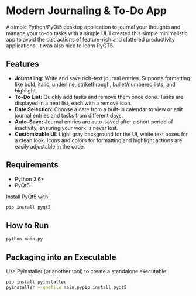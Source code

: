 # Modern Journaling & To-Do App

A simple Python/PyQt5 desktop application to journal your thoughts and manage your to-do tasks with a simple UI. I created this simple minimalistic app to avoid the distractions of feature-rich and cluttered productivity applications. It was also nice to learn PyQT5. 

## Features

- **Journaling:** Write and save rich-text journal entries. Supports formatting like bold, italic, underline, strikethrough, bullet/numbered lists, and highlight.
- **To-Do List:** Quickly add tasks and remove them once done. Tasks are displayed in a neat list, each with a remove icon.
- **Date Selection:** Choose a date from a built-in calendar to view or edit journal entries and tasks from different days.
- **Auto-Save:** Journal entries are auto-saved after a short period of inactivity, ensuring your work is never lost.
- **Customizable UI:**
  Light gray background for the UI, white text boxes for a clean look. Icons and colors for formatting and highlight actions are easily adjustable in the code.

## Requirements

- Python 3.6+
- PyQt5

Install PyQt5 with:

```bash
pip install pyqt5
```

## How to Run

```bash
python main.py
```

## Packaging into an Executable

Use PyInstaller (or another tool) to create a standalone executable:

```bash
pip install pyinstaller
pyinstaller --onefile main.pypip install pyqt5
```
